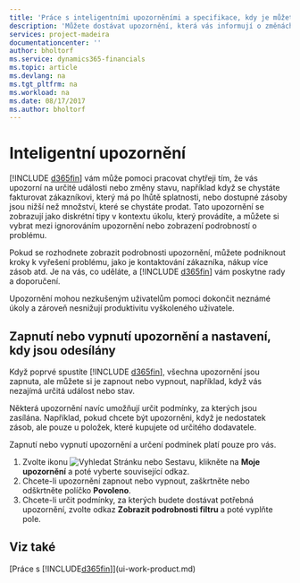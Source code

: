 ```yaml
---
title: 'Práce s inteligentními upozorněními a specifikace, kdy je můžete vidět | Microsoft Docs'
description: 'Můžete dostávat upozornění, která vás informují o změnách stavu nebo událostech, například zůstatek po datu splatnosti nebo nízké zásoby.'
services: project-madeira
documentationcenter: ''
author: bholtorf
ms.service: dynamics365-financials
ms.topic: article
ms.devlang: na
ms.tgt_pltfrm: na
ms.workload: na
ms.date: 08/17/2017
ms.author: bholtorf
---
```

# <a name="smart-notifications"></a>Inteligentní upozornění
[!INCLUDE [d365fin](includes/d365fin_md.md)] vám může pomoci pracovat chytřeji tím, že vás upozorní na určité události nebo změny stavu, například když se chystáte fakturovat zákazníkovi, který má po lhůtě splatnosti, nebo dostupné zásoby jsou nižší než množství, které se chystáte prodat. Tato upozornění se zobrazují jako diskrétní tipy v kontextu úkolu, který provádíte, a můžete si vybrat mezi ignorováním upozornění nebo zobrazení podrobností o problému.  

Pokud se rozhodnete zobrazit podrobnosti upozornění, můžete podniknout kroky k vyřešení problému, jako je kontaktování zákazníka, nákup více zásob atd. Je na vás, co uděláte, a [!INCLUDE [d365fin](includes/d365fin_md.md)] vám poskytne rady a doporučení.  

Upozornění mohou nezkušeným uživatelům pomoci dokončit neznámé úkoly a zároveň nesnižují produktivitu vyškoleného uživatele.  

## <a name="to-turn-notifications-on-or-off-and-control-when-they-are-sent"></a>Zapnutí nebo vypnutí upozornění a nastavení, kdy jsou odesílány
Když poprvé spustíte [!INCLUDE [d365fin](includes/d365fin_md.md)], všechna upozornění jsou zapnuta, ale můžete si je zapnout nebo vypnout, například, když vás nezajímá určitá událost nebo stav.  

Některá upozornění navíc umožňují určit podmínky, za kterých jsou zasílána. Například, pokud chcete být upozorněni, když je nedostatek zásob, ale pouze u položek, které kupujete od určitého dodavatele.  

Zapnutí nebo vypnutí upozornění a určení podmínek platí pouze pro vás.  

1. Zvolte ikonu ![Vyhledat Stránku nebo Sestavu](media/ui-search/search_small.png "ikona Vyhledat stránku nebo sestavu"), klikněte na **Moje upozornění** a poté vyberte související odkaz.
2. Chcete-li upozornění zapnout nebo vypnout, zaškrtněte nebo odškrtněte políčko **Povoleno**.
3. Chcete-li určit podmínky, za kterých budete dostávat potřebná upozornění, zvolte odkaz **Zobrazit podrobnosti filtru** a poté vyplňte pole.  

## <a name="see-also"></a>Viz také
[Práce s [!INCLUDE[d365fin](includes/d365fin_md.md)]](ui-work-product.md)
